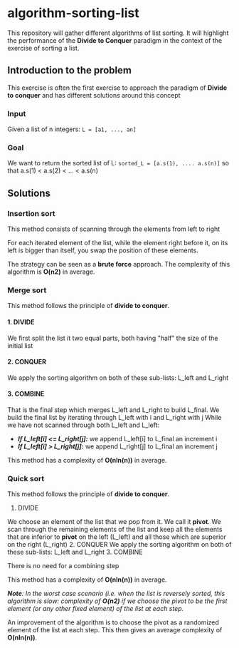 # algorithm-sorting-list

This repository will gather different algorithms of list sorting.  It will highlight the performance of the **Divide to Conquer** paradigm in the context of the exercise of sorting a list.

## Introduction to the problem

This exercise is often the first exercise to approach the paradigm of **Divide to conquer** and has different solutions around this concept

### Input

Given a list of n integers: `L = [a1, ..., an]`

### Goal

We want to return the sorted list of L:
`sorted_L = [a.s(1), .... a.s(n)]` so that
a.s(1) < a.s(2) < ... < a.s(n)

## Solutions

### Insertion sort

This method consists of scanning through the elements from left to right

For each iterated element of the list, while the element right before it, on its left is bigger than itself, you swap the position of these elements.

The strategy can be seen as a **brute force** approach. The complexity of this algorithm is **O(n2)** in average.

### Merge sort

This method follows the principle of **divide to conquer**.

#### 1. DIVIDE

We first split the list it two equal parts, both having "half" the size of the initial list

#### 2. CONQUER

We apply the sorting algorithm on both of these sub-lists: L_left and L_right

#### 3. COMBINE

That is the final step which merges L_left and L_right to build L_final.
We build the final list by iterating through L_left with i and L_right with j
While we have not scanned through both L_left and L_left:

* ***If L_left[i] <= L_right[j]:*** we append L_left[i] to L_final an increment i
* ***If L_left[i] > L_right[j]:*** we append L_right[j] to L_final an increment j

This method has a complexity of **O(nln(n))** in average.

### Quick sort

This method follows the principle of **divide to conquer**.

1. DIVIDE

  We choose an element of the list that we pop from it. We call it **pivot**.
  We scan through the remaining elements of the list and keep all the elements that are inferior to **pivot** on the left (L_left) and all those which are superior on the right (L_right)
2. CONQUER
  We apply the sorting algorithm on both of these sub-lists: L_left and L_right
3. COMBINE

  There is no need for a combining step

This method has a complexity of **O(nln(n))** in average.

***Note**: In the worst case scenario (i.e. when the list is reversely sorted, this algorithm is slow: complexity of **O(n2)** if we choose the pivot to be the first element (or any other fixed element) of the list at each step.*

An improvement of the algorithm is to choose the pivot as a randomized element of the list at each step. This then gives an average complexity of **O(nln(n))**.
